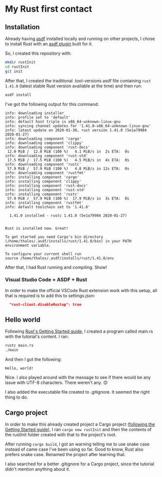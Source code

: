 # My Rust first contact

## Installation

Already having [asdf](https://github.com/asdf-vm/asdf) installed locally and running on other projects, I chose to install Rust with an [asdf plugin](https://github.com/code-lever/asdf-rust) built for it.

So, I created this repository with:

```bash
mkdir rustInit
cd rustInit
git init
```

After that, I created the traditional .tool-versions asdf file containing `rust 1.41.0` (latest stable Rust version available at the time) and then run:

```bash
asdf install
```

I've got the following output for this command:

```
info: downloading installer
info: profile set to 'default'
info: default host triple is x86_64-unknown-linux-gnu
info: syncing channel updates for '1.41.0-x86_64-unknown-linux-gnu'
info: latest update on 2020-01-30, rust version 1.41.0 (5e1a79984 2020-01-27)
info: downloading component 'cargo'
info: downloading component 'clippy'
info: downloading component 'rust-docs'
 12.0 MiB /  12.0 MiB (100 %)   4.1 MiB/s in  2s ETA:  0s
info: downloading component 'rust-std'
 17.5 MiB /  17.5 MiB (100 %)   4.5 MiB/s in  4s ETA:  0s
info: downloading component 'rustc'
 57.9 MiB /  57.9 MiB (100 %)   4.8 MiB/s in 12s ETA:  0s
info: downloading component 'rustfmt'
info: installing component 'cargo'
info: installing component 'clippy'
info: installing component 'rust-docs'
info: installing component 'rust-std'
info: installing component 'rustc'
 57.9 MiB /  57.9 MiB (100 %)  17.9 MiB/s in  3s ETA:  0s
info: installing component 'rustfmt'
info: default toolchain set to '1.41.0'

  1.41.0 installed - rustc 1.41.0 (5e1a79984 2020-01-27)


Rust is installed now. Great!

To get started you need Cargo's bin directory 
(/home/thales/.asdf/installs/rust/1.41.0/bin) in your PATH
environment variable.

To configure your current shell run 
source /home/thales/.asdf/installs/rust/1.41.0/env
```

After that, I had Rust running and compiling. Show!

### Visual Studio Code + ASDF + Rust

In order to make the official VSCode Rust extension work with this setup, all that is required is to add this to settings.json:

```json
  "rust-client.disableRustup": true
```

## Hello world

Following [Rust's Getting Started guide](https://doc.rust-lang.org/book/ch01-02-hello-world.html), I created a program called main.rs with the tutorial's content. I ran:

```bash
rustc main.rs
./main
```

And then I got the following:

```
Hello, world!
```

Nice. I also played around with the message to see if there would be any issue with UTF-8 characters. There weren't any. 😊

I also added the executable file created to .gitignore. It seemed the right thing to do.

## Cargo project

In order to make this already created project a Cargo project ([following the Getting Started guide](https://doc.rust-lang.org/book/ch01-03-hello-cargo.html)), I ran `cargo new rustInit` and then the contents of the rustInit folder created with that to the project's root.

After running `cargo build`, I got an warning telling me to use snake case instead of came case I've been using so far. Good to know, Rust also prefers snake case. Renamed the project after learning that.

I also searched for a better .gitignore for a Cargo project, since the tutorial didn't mention anything about it.
